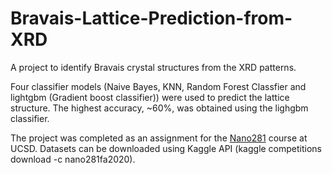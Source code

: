 # Bravais-Lattice-Prediction-from-XRD
A project to identify Bravais crystal structures from the XRD patterns.  

Four classifier models (Naive Bayes, KNN, Random Forest Classfier and lightgbm (Gradient boost classifier)) were used to predict the lattice structure. The highest accuracy, ~60%, was obtained using the lighgbm classifier.  

The project was completed as an assignment for the [Nano281](https://github.com/materialsvirtuallab/nano281/tree/master/labs/lab3) course at UCSD. Datasets can be downloaded using Kaggle API (kaggle competitions download -c nano281fa2020).

